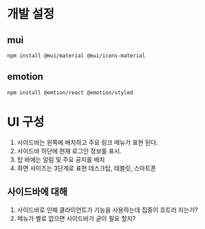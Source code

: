 # 개발 설정
## mui
```
npm install @mui/material @mui/icons-material
```
## emotion
```
npm install @emtion/react @emotion/styled
```

# UI 구성
1. 사이드바는 왼쪽에 배치하고 주요 링크 메뉴가 표현 된다.
2. 사이드바 하단에 현재 로그인 정보를 표시.
3. 탑 바에는 알림 및 주요 공지를 배치
4. 화면 사이즈는 3단계로 표현 데스크탑, 태블릿, 스마트폰

## 사이드바에 대해
1. 사이드바로 인해 클라이언트가 기능을 사용하는데 집중이 흐트러 
지는가?
2. 메뉴가 별로 없으면 사이드바가 굳이 필요 할지?

